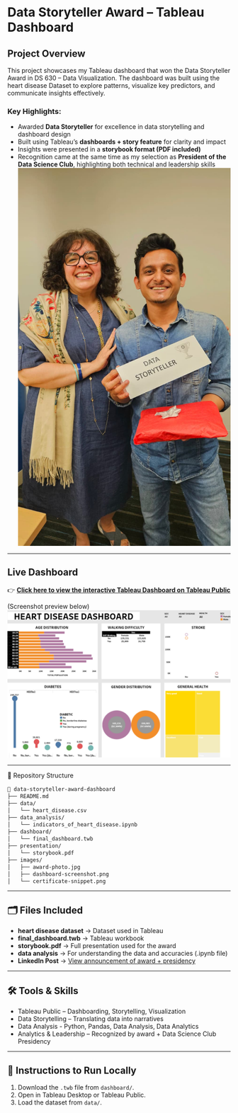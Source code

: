 # Data Storyteller Award – Tableau Dashboard
## Project Overview

This project showcases my Tableau dashboard that won the Data Storyteller Award in DS 630 – Data Visualization.
The dashboard was built using the heart disease Dataset to explore patterns, visualize key predictors, and communicate insights effectively.

### Key Highlights:
- Awarded **Data Storyteller** for excellence in data storytelling and dashboard design
- Built using Tableau’s **dashboards + story feature** for clarity and impact
- Insights were presented in a **storybook format (PDF included)**
- Recognition came at the same time as my selection as **President of the Data Science Club**, highlighting both technical and leadership skills
![Award Screenshot](images/award.jpeg)
---

## Live Dashboard

👉 [**Click here to view the interactive Tableau Dashboard on Tableau Public**](https://public.tableau.com/app/profile/ajay.raj.singh2783/viz/latestbookv2/final_dashboard)

(Screenshot preview below)
![Dashboard Screenshot](images/dashboard.png)

---

📂 Repository Structure
```
📂 data-storyteller-award-dashboard
├── README.md
├── data/
│   └── heart_disease.csv
├── data_analysis/
│   └── indicators_of_heart_disease.ipynb
├── dashboard/
│   └── final_dashboard.twb
├── presentation/
│   └── storybook.pdf
├── images/
│   ├── award-photo.jpg
│   ├── dashboard-screenshot.png
│   └── certificate-snippet.png
```


---

## 🗂 Files Included
- **heart disease dataset** → Dataset used in Tableau
- **final_dashboard.twb** → Tableau workbook 
- **storybook.pdf** → Full presentation used for the award
- **data analysis** → For understanding the data and accuracies (.ipynb file)
- **LinkedIn Post** → [View announcement of award + presidency](https://www.linkedin.com/feed/update/urn:li:activity:7246560421753536515/)

---

## 🛠️ Tools & Skills
- Tableau Public – Dashboarding, Storytelling, Visualization
- Data Storytelling – Translating data into narratives
- Data Analysis - Python, Pandas, Data Analysis, Data Analytics
- Analytics & Leadership – Recognized by award + Data Science Club Presidency

---

## 📌 Instructions to Run Locally
1. Download the `.twb` file from `dashboard/`.
2. Open in Tableau Desktop or Tableau Public.
3. Load the dataset from `data/`.
